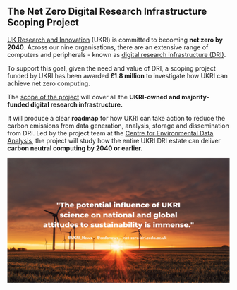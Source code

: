 ## The Net Zero Digital Research Infrastructure Scoping Project

[UK Research and Innovation](https://www.ukri.org/) (UKRI) is committed to becoming **net zero by 2040**. Across our nine organisations, there are an extensive range of computers and peripherals - known as [digital research infrastructure (DRI)](https://www.ukri.org/our-work/creating-world-class-research-and-innovation-infrastructure/digital-research-infrastructure/). 

To support this goal, given the need and value of DRI, a scoping project funded by UKRI has been awarded **£1.8 million** to investigate how UKRI can achieve net zero computing. 

The [scope of the project](/scope/) will cover all the **UKRI-owned and majority-funded digital research infrastructure.**

It will produce a clear **roadmap** for how UKRI can take action to reduce the carbon emissions from data generation, analysis, storage and dissemination from DRI. Led by the project team at the [Centre for Environmental Data Analysis](https://www.ceda.ac.uk), the project will study how the entire UKRI DRI estate can deliver **carbon neutral computing by 2040 or earlier.**


!["Image of a sunset over a wind farm with a quote from our Net Zero Interim Report: "The potential influence of UKRI science on national and global attitudes to sustainability is immense."](/images/quote-tweet-graphic.png)

